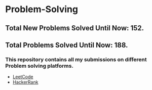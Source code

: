 # Problem-Solving
## Total New Problems Solved Until Now: 152.
## Total Problems Solved Until Now: 188.
### This repository contains all my submissions on different Problem solving platforms.
  * [LeetCode](https://leetcode.com/HMarsafy/)
  * [HackerRank](https://www.hackerrank.com/hassan_marsafy)
  
